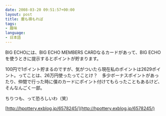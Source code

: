 ```yaml
---
date: 2008-03-20 09:51:57+00:00
layout: post
title: 塵も積もれば
tags:
- 趣味
language:
- 日本語
---
```


BIG ECHOには、BIG ECHO MEMBERS CARDなるカードがあって、BIG ECHOを使うときに提示するとポイントが貯まります。

100円で1ポイント貯まるのですが、気がついたら現在私のポイントは2629ポイント。ってことは、26万円使ったってことけ？　多少ボーナスポイントがあったり、仲間で行った時に僕のカードにポイント付けてもらったこともあるけど、そんなんごく一部。

ちりつも、って恐ろしいわ（笑）

[http://hpottery.exblog.jp/6578245/](http://hpottery.exblog.jp/6578245/)
